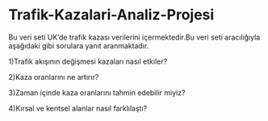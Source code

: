 # Trafik-Kazalari-Analiz-Projesi
Bu veri seti UK’de trafik kazası verilerini içermektedir.Bu veri seti aracılığıyla aşağıdaki gibi sorulara yanıt aranmaktadır.

1)Trafik akışının değişmesi kazaları nasıl etkiler?

2)Kaza oranlarını ne artırır?

3)Zaman içinde kaza oranlarını tahmin edebilir miyiz?

4)Kırsal ve kentsel alanlar nasıl farklılaştı?



